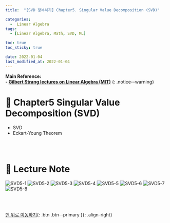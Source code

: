 ```yaml
---
title:  "[SVD 정복하기] Chapter5. Singular Value Decomposition (SVD)" 

categories:
  -  Linear Algebra
tags:
  - [Linear Algebra, Math, SVD, ML]

toc: true
toc_sticky: true

date: 2022-01-04
last_modified_at: 2022-01-04
---
```


**Main Reference: <br>- [Gilbert Strang lectures on Linear Algebra (MIT)](https://www.youtube.com/watch?v=7UJ4CFRGd-U&list=PLE7DDD91010BC51F8)**
{: .notice--warning}

# 📘 Chapter5 Singular Value Decomposition (SVD)

- SVD
- Eckart-Young Theorem


<br>
<br>



# 📘 Lecture Note

![SVD5-1](https://user-images.githubusercontent.com/96368476/148060919-66dc853a-ddce-4f3b-a485-9047ba9eea74.jpg)
![SVD5-2](https://user-images.githubusercontent.com/96368476/148060933-a1790669-f789-444f-bf59-57eb7a6d9a5a.jpg)
![SVD5-3](https://user-images.githubusercontent.com/96368476/148060937-38370a65-bf99-43b4-bea2-596ec8b96865.jpg)
![SVD5-4](https://user-images.githubusercontent.com/96368476/148060946-eea60fc9-c699-4394-975c-1c74315d0614.jpg)
![SVD5-5](https://user-images.githubusercontent.com/96368476/148060960-8d9bb48c-3cd5-4136-8d40-1713d4feabf5.jpg)
![SVD5-6](https://user-images.githubusercontent.com/96368476/148061026-70de080d-30df-4f10-baae-455dd45da57b.jpg)
![SVD5-7](https://user-images.githubusercontent.com/96368476/148061035-66af1229-7bcf-4798-8d26-3de5ba5dd272.jpg)
![SVD5-8](https://user-images.githubusercontent.com/96368476/148061039-de2d76b5-a5a5-4cda-b421-7eb8720d5786.jpg)




<br>
<br>

[맨 위로 이동하기](#){: .btn .btn--primary }{: .align-right}
